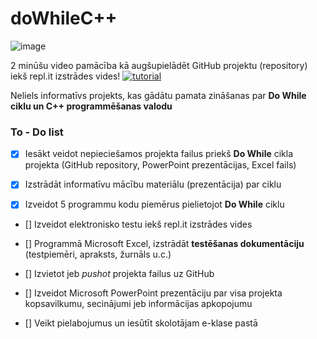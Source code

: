 # doWhileC++

![image](https://user-images.githubusercontent.com/98739084/172692261-b7bc41f6-1cd4-42f8-9365-1fc60973438a.png)

2 minūšu video pamācība kā augšupielādēt GitHub projektu (repository) iekš repl.it izstrādes vides!
[![tutorial](https://www.youtube.com/watch?v=679M3E9UiBY)](https://www.youtube.com/watch?v=679M3E9UiBY)


Neliels informatīvs projekts, kas gādātu pamata zināšanas par **Do While ciklu un C++ programmēšanas valodu**

###  To - Do list

- [x] Iesākt veidot nepieciešamos projekta failus priekš **Do While** cikla projekta (GitHub repository, PowerPoint prezentācijas, Excel fails)

- [x] Izstrādāt informatīvu mācību materiālu (prezentācija) par ciklu

- [x] Izveidot 5 programmu kodu piemērus pielietojot **Do While** ciklu

- [] Izveidot elektronisko testu iekš repl.it izstrādes vides

- [] Programmā Microsoft Excel, izstrādāt **testēšanas dokumentāciju** (testpiemēri, apraksts, žurnāls u.c.)

- [] Izvietot jeb _pushot_ projekta failus uz GitHub

- [] Izveidot Microsoft PowerPoint prezentāciju par visa projekta kopsavilkumu, secinājumi jeb informācijas apkopojumu

- [] Veikt pielabojumus un iesūtīt skolotājam e-klase pastā
